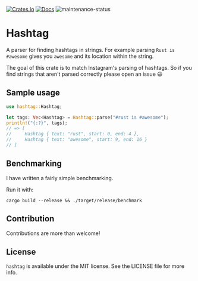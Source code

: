 [![Crates.io](https://img.shields.io/crates/v/hashtag.svg)](https://crates.io/crates/hashtag)
[![Docs](https://docs.rs/hashtag/badge.svg)](https://docs.rs/hashtag)
![maintenance-status](https://img.shields.io/badge/maintenance-passively--maintained-yellowgreen.svg)

# Hashtag

A parser for finding hashtags in strings. For example parsing `Rust is #awesome` gives you `awesome` and its location within the string.

The goal of this crate is to match Instagram's parsing of hashtags. So if you find strings that aren't parsed correctly please open an issue 😃

## Sample usage

```rust
use hashtag::Hashtag;

let tags: Vec<Hashtag> = Hashtag::parse("#rust is #awesome");
println!("{:?}", tags);
// => [
//     Hashtag { text: "rust", start: 0, end: 4 },
//     Hashtag { text: "awesome", start: 9, end: 16 }
// ]
```

## Benchmarking

I have written a fairly simple benchmarking.

Run it with:

    cargo build --release && ./target/release/benchmark

## Contribution

Contributions are more than welcome!

## License

`hashtag` is available under the MIT license. See the LICENSE file for more info.
